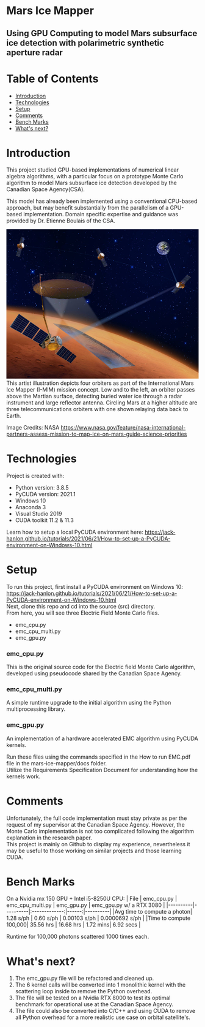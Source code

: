# Mars Ice Mapper
## Using GPU Computing to model Mars subsurface ice detection with polarimetric synthetic aperture radar
# Table of Contents
* [Introduction](#introduction)
* [Technologies](#technologies)
* [Setup](#setup)
* [Comments](#comments)
* [Bench Marks](#bench-marks)
* [What's next?](#what's-next?)


# Introduction
This project studied GPU-based implementations of numerical linear algebra algorithms, with a particular focus on a prototype Monte Carlo algorithm to model Mars subsurface ice detection developed by the Canadian Space Agency(CSA).  
  
This model has already been implemented using a conventional CPU-based approach, but may benefit substantially from the parallelism of a GPU-based implementation. Domain specific expertise and guidance was provided by Dr. Etienne Boulais of the CSA.

![](https://github.com/jack-hanlon/mars-ice/blob/main/img/ice_mapper.jpg)
This artist illustration depicts four orbiters as part of the International Mars Ice Mapper (I-MIM) mission concept. Low and to the left, an orbiter passes above the Martian surface, detecting buried water ice through a radar instrument and large reflector antenna. Circling Mars at a higher altitude are three telecommunications orbiters with one shown relaying data back to Earth.

Image Credits: NASA
https://www.nasa.gov/feature/nasa-international-partners-assess-mission-to-map-ice-on-mars-guide-science-priorities
# Technologies
Project is created with:
* Python version: 3.8.5
* PyCUDA version: 2021.1
* Windows 10
* Anaconda 3
* Visual Studio 2019
* CUDA toolkit 11.2 & 11.3

Learn how to setup a local PyCUDA environment here: https://jack-hanlon.github.io/tutorials/2021/06/21/How-to-set-up-a-PyCUDA-environment-on-Windows-10.html

# Setup
To run this project, first install a PyCUDA environment on Windows 10: https://jack-hanlon.github.io/tutorials/2021/06/21/How-to-set-up-a-PyCUDA-environment-on-Windows-10.html  
Next, clone this repo and cd into the source (src) directory.  
From here, you will see three Electric Field Monte Carlo files.  
* emc_cpu.py
* emc_cpu_multi.py
* emc_gpu.py
### emc_cpu.py
This is the original source code for the Electric field Monte Carlo algorithm, developed using pseudocode shared by the Canadian Space Agency.
### emc_cpu_multi.py
A simple runtime upgrade to the initial algorithm using the Python multiprocessing library.
### emc_gpu.py
An implementation of a hardware accelerated EMC algorithm using PyCUDA kernels.  

Run these files using the commands specified in the How to run EMC.pdf file in the mars-ice-mapper/docs folder.  
Utilize the Requirements Specification Document for understanding how the kernels work.  
# Comments
Unfortunately, the full code implementation must stay private as per the request of my supervisor at the Canadian Space Agency. However, the Monte Carlo implementation is not too complicated following the algorithm explanation in the research paper.  
This project is mainly on Github to display my experience, nevertheless it may be useful to those working on similar projects and those learning CUDA.
# Bench Marks
On a Nvidia mx 150 GPU + Intel i5-8250U CPU:
| File | emc_cpu.py   |      emc_cpu_multi.py      |  emc_gpu.py | emc_gpu.py w/ a RTX 3080 |
|----------|----------|:-------------:|------:|----------|
|Avg time to compute a photon| 1.28 s/ph |  0.60 s/ph | 0.00103 s/ph | 0.0000692 s/ph |
|Time to compute 100,000| 35.56 hrs | 16.68 hrs | 1.72 mins| 6.92 secs |

Runtime for 100,000 photons scattered 1000 times each.

# What's next?
1. The emc_gpu.py file will be refactored and cleaned up.
2. The 6 kernel calls will be converted into 1 monolithic kernel with the scattering loop inside to remove the Python overhead.
3. The file will be tested on a Nvidia RTX 8000 to test its optimal benchmark for operational use at the Canadian Space Agency.
4. The file could also be converted into C/C++ and using CUDA to remove all Python overhead for a more realistic use case on orbital satellite's.
